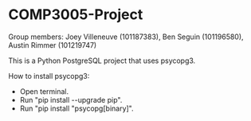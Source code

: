 # COMP3005-Project
Group members: Joey Villeneuve (101187383), Ben Seguin (101196580), Austin Rimmer (101219747)

This is a Python PostgreSQL project that uses psycopg3.

How to install psycopg3:
- Open terminal.
- Run "pip install --upgrade pip".
- Run "pip install "psycopg[binary]".
